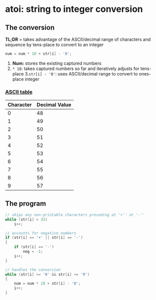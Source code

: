 # atoi: string to integer conversion

## The conversion

**TL;DR** = takes advantage of the ASCII/decimal range of characters and sequence by tens-place to convert to an integer
```c
num = num * 10 + str[i] - '0';
```
1. **Num:** stores the existing captured numbers
2. ```* 10```: takes captured numbers so far and iteratively adjusts for tens-place
3.```str[i] - '0'```: uses ASCII/decimal range to convert to ones-place integer

### [ASCII table](http://blockofcodes.blogspot.com/2013/07/how-to-convert-string-to-integer-in-c.html)
|Character	|Decimal Value	|
|-----------|---------------|
|0			|48				|	
|1			|49				|
|2			|50				|
|3			|51				|
|4			|52				|
|5			|53				|
|6			|54				|
|7			|55				|
|8			|56				|
|9			|57				|

## The program

```c
// skips any non-printable characters preceding at '+'' or '-''
while (str[i] < 33)
	i++;

// accounts for negative numbers
if (str[i] == '+' || str[i] == '-')
{
	if (str[i] == '-')
		neg = -1;
	i++;
}

// handles the conversion
while (str[i] >= '0' && str[i] <= '9')
{
	num = num * 10 + str[i] - '0';
	i++;
}
```